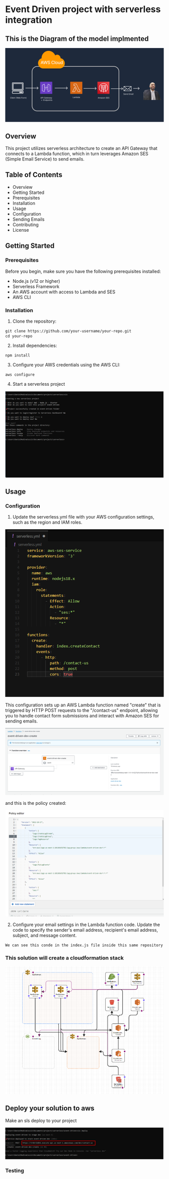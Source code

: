 <!--
title: 'AWS NodeJS Example'
description: 'This template demonstrates how to deploy a NodeJS function running on AWS Lambda using the traditional Serverless Framework.'
layout: Doc
framework: v3
platform: AWS
language: nodeJS
priority: 1
authorLink: 'https://github.com/serverless'
authorName: 'Serverless, inc.'
authorAvatar: 'https://avatars1.githubusercontent.com/u/13742415?s=200&v=4'
-->

# Event Driven project with serverless integration

## This is the Diagram of the model implmented

![Image text](https://github.com/kiskee/node-ses-service-aws/blob/main/images/EventDia.png)

## Overview

This project utilizes serverless architecture to create an API Gateway that connects to a Lambda function, which in turn leverages Amazon SES (Simple Email Service) to send emails.

## Table of Contents
* Overview
* Getting Started
* Prerequisites
* Installation
* Usage
* Configuration
* Sending Emails
* Contributing
* License


## Getting Started
### Prerequisites
Before you begin, make sure you have the following prerequisites installed:

* Node.js (v12 or higher)
* Serverless Framework
* An AWS account with access to Lambda and SES
* AWS CLI


### Installation

1. Clone the repository:

```
git clone https://github.com/your-username/your-repo.git
cd your-repo
```

2. Install dependencies:
```
npm install
```

3. Configure your AWS credentials using the AWS CLI:
```
aws configure
```

4. Start a serverless project

![Image text](https://github.com/kiskee/node-ses-service-aws/blob/main/images/initServerless.png)

## Usage

### Configuration

1. Update the serverless.yml file with your AWS configuration settings, such as the region and IAM roles.

![Image text](https://github.com/kiskee/node-ses-service-aws/blob/main/images/serverlessYml.png)

This configuration sets up an AWS Lambda function named "create" that is triggered by HTTP POST requests to the "/contact-us" endpoint, allowing you to handle contact form submissions and interact with Amazon SES for sending emails.

![Image text](https://github.com/kiskee/node-ses-service-aws/blob/main/images/lambdaFunction.png)

and this is the policy created:

![Image text](https://github.com/kiskee/node-ses-service-aws/blob/main/images/policyForRole.png)

2. Configure your email settings in the Lambda function code. Update the code to specify the sender's email address, recipient's email address, subject, and message content.

```
We can see this conde in the index.js file inside this same repository
```

### This solution will create a cloudformation stack

![Image text](https://github.com/kiskee/node-ses-service-aws/blob/main/images/cloudformationDiagram.png)


## Deploy your solution to aws

Make an sls deploy to your project

![Image text](https://github.com/kiskee/node-ses-service-aws/blob/main/images/slsDeploy.png)


### Testing




















